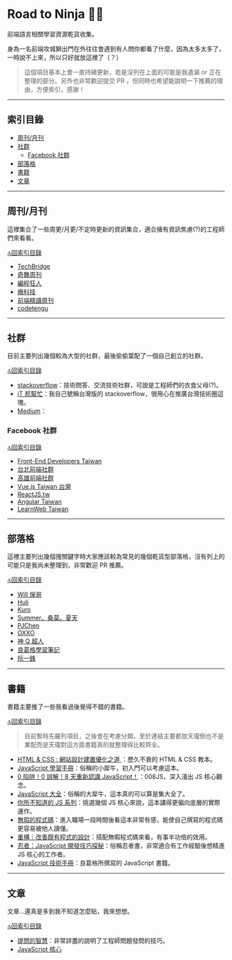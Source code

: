 # Road to Ninja 🐱‍👤
前端語言相關學習資源乾貨收集。

身為一名前端攻城獅出門在外往往會遇到有人問你都看了什麼，因為太多太多了，一時說不上來，所以只好就放這裡了（？）

> 這個項目基本上會一直持續更新，若是沒列在上面的可能是我遺漏 or 正在整理的部分。另外也非常歡迎提交 PR ，但同時也希望能說明一下推薦的理由，方便索引，感謝！

---

## 索引目錄
- [周刊/月刊](#周刊/月刊)
- [社群](#社群)
  - [Facebook 社群](#Facebook-社群)
- [部落格](#部落格)
- [書籍](#書籍)
- [文章](#文章)

---

## 周刊/月刊
這裡集合了一些周更/月更/不定時更新的資訊集合，適合擁有資訊焦慮(?)的工程師們來看看。

[🔝回索引目錄](#索引目錄)

- [TechBridge](http://weekly.techbridge.cc/)
- [奇舞周刊](https://weekly.75team.com/)
- [編程狂人](https://www.tuicool.com/mags)
- [癮科技](https://www.cool3c.com/search/%E7%A8%8B%E5%BC%8F)
- [前端精讀周刊](https://github.com/dt-fe/weekly)
- [codetengu](https://weekly.codetengu.com/)

---

## 社群
目前主要列出幾個較為大型的社群，最後偷偷葉配了一個自己創立的社群。

[🔝回索引目錄](#索引目錄)

- [stackoverflow](https://stackoverflow.com/)：技術問答、交流技術社群，可說是工程師們的衣食父母(?)。
- [iT 邦幫忙](https://ithelp.ithome.com.tw/)：我自己號稱台灣版的 stackoverflow，很用心在推廣台灣技術圈這塊。
- [Medium](https://medium.com/)：

### Facebook 社群

[🔝回索引目錄](#索引目錄)

- [Front-End Developers Taiwan](https://www.facebook.com/groups/f2e.tw/)
- [台北前端社群](https://www.facebook.com/groups/f2e.taipei/)
- [高雄前端社群](https://www.facebook.com/groups/358503154261390)
- [Vue.js Taiwan 台灣](https://www.facebook.com/groups/vuejs.tw/)
- [ReactJS.tw](https://www.facebook.com/groups/reactjs.tw/)
- [Angular Taiwan](https://www.facebook.com/groups/augularjs.tw/)
- [LearnWeb Taiwan](https://www.facebook.com/groups/LearnWeb.Taiwan/)

---

## 部落格
這裡主要列出幾個搜關鍵字時大家應該較為常見的幾個乾貨型部落格，沒有列上的可能只是我尚未整理到，非常歡迎 PR 推薦。

[🔝回索引目錄](#索引目錄)

- [Will 保哥](https://blog.miniasp.com/)
- [Huli](https://blog.huli.tw/)
- [Kuro](https://kuro.tw/)
- [Summer。桑莫。夏天](https://cythilya.github.io/)
- [PJChen](https://pjchender.blogspot.com/)
- [OXXO](https://www.oxxostudio.tw/)
- [神 Q 超人](https://medium.com/@GQSM)
- [良葛格學習筆記](https://openhome.cc/Gossip/)
- [阮一鋒](http://www.ruanyifeng.com/blog/)

---

## 書籍
書籍主要推了一些我看過後覺得不錯的書籍。

[🔝回索引目錄](#索引目錄)

> 目前暫時先羅列項目，之後會在考慮分類，至於連結主要都放天瓏倒也不是業配而是天瓏對這方面書籍真的就整理得比較齊全。

- [HTML & CSS : 網站設計建置優化之道 ](https://www.tenlong.com.tw/products/9789862765012)：歷久不衰的 HTML & CSS 教本。
- [JavaScript 學習手冊](https://www.tenlong.com.tw/products/9789864762460)：俗稱的小犀牛，初入門可以考慮這本。
- [0 陷阱！0 誤解！8 天重新認識 JavaScript！](https://www.tenlong.com.tw/products/9789864344130)：008JS，深入淺出 JS 核心觀念。
- [JavaScript 大全](https://www.tenlong.com.tw/products/9789862764411)：俗稱的大犀牛，這本真的可以算是集大全了。
- [你所不知道的 JS 系列](https://www.tenlong.com.tw/products/9789863479666)：挑選幾個 JS 核心來說，這本講得更偏向底層的實際運作。
- [無瑕的程式碼](https://www.tenlong.com.tw/products/9789862017050)：進入職場一段時間後看這本非常有感，能使自己撰寫的程式碼更容易被他人讀懂。
- [重構｜改善既有程式的設計](https://www.tenlong.com.tw/products/9789865021832)：搭配無暇程式碼來看，有事半功倍的效用。
- [忍者：JavaScript 開發技巧探秘](https://www.tenlong.com.tw/products/9789864342525)：俗稱忍者書，非常適合有工作經驗後想精進 JS 核心的工作者。
- [JavaScript 技術手冊](https://www.tenlong.com.tw/products/9789865023188)：良葛格所撰寫的 JavaScript 書籍。

---

## 文章
文章...還真是多到我不知道怎麼貼，我來想想。

[🔝回索引目錄](#索引目錄)

- [提問的智慧](https://github.com/ryanhanwu/How-To-Ask-Questions-The-Smart-Way)：非常詳盡的說明了工程師問題發問的技巧。
- [JavaScript 核心](http://notepad.yehyeh.net/Content/WebDesign/Javascript/ECMA/Core/JavaScriptCore.php)
